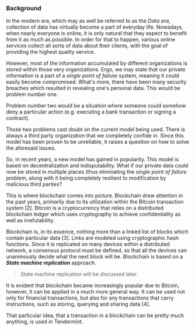### Background

In the modern era, which may as well be referred to as the *Data era*, collection of data has virtually become a part of everyday life. Nowadays, when nearly everyone is online, it is only natural that they expect to benefit from it as much as possible. In order for that to happen, various online services collect all sorts of data about their clients, with the goal of providing the highest quality service.

However, most of the information accumulated by different organizations is stored within those very organizations. Ergo, we may state that our private information is a part of a *single point of failure* system, meaning it could easily become compromised. What's more, there have been many security breaches which resulted in revealing one's personal data. This would be problem number one.

Problem number two would be a situation where someone could somehow deny a particular action (e.g. executing a bank transaction or signing a contract).

Those two problems cast doubt on the current model being used. There is always a third party organization that we completely confide in. Since this model has been proven to be unreliable, it raises a question on how to solve the aforesaid issues.

So, in recent years, a new model has gained in popularity. This model is based on decentralization and indisputability. What if our private data could now be stored in multiple places (thus eliminating the *single point of failure* problem, along with it being completely resilient to modification by malicious third parties?

This is where blockchain comes into picture. Blockchain drew attention in the past years, primarily due to its utilization within the Bitcoin transaction system [2]. Bitcoin is a cryptocurrency that relies on a distributed blockchain ledger which uses cryptography to achieve confidentiality as well as irrefutability. 

Blockchain is, in its essence, nothing more than a linked list of blocks which contain particular data [3]. Links are modeled using cryptographic hash functions. Since it is replicated on many devices within a distributed network, a consensus protocol must be defined, so that all the devices can unanimously decide what the next block will be. Blockchain is based on a ***State machine replication*** approach.

> State machine replication will be discussed later.

It is evident that blockchain became increasingly popular due to Bitcoin, however, it can be applied in a much more general way. It can be used not only for financial transactions, but also for any transactions that carry instructions, such as storing, querying and sharing data [4].

That particular idea, that a transaction in a blockchain can be pretty much anything, is used in Tendermint.
<!--stackedit_data:
eyJoaXN0b3J5IjpbLTcyMjEwNDI5NiwtMTg3MTQxODY3MiwtMT
kwNTc3MzY3NiwxNzY2MzYyMTA1LC05NjkyMjkzMjcsMTA0Njgy
NTIwNCwtMTM5MzU2ODc0MywtMjA5MTc2OTc2NCwtNjk2NzUyNj
ExLC0yMDcxMTkzNjQ3LC04NDU3NDkzMDMsMjEzMTk0NDI4NSwt
MTg5MTE0MDc4NywtNzY1ODI3MjkyLC04NjkxNTY2NjEsLTEzMT
k0MzQxMTksLTIxMTE1NTQyNTIsLTE0ODY5MDkxNzcsLTE5ODIy
Mjc5MTUsLTM1ODkyOTM3OV19
-->